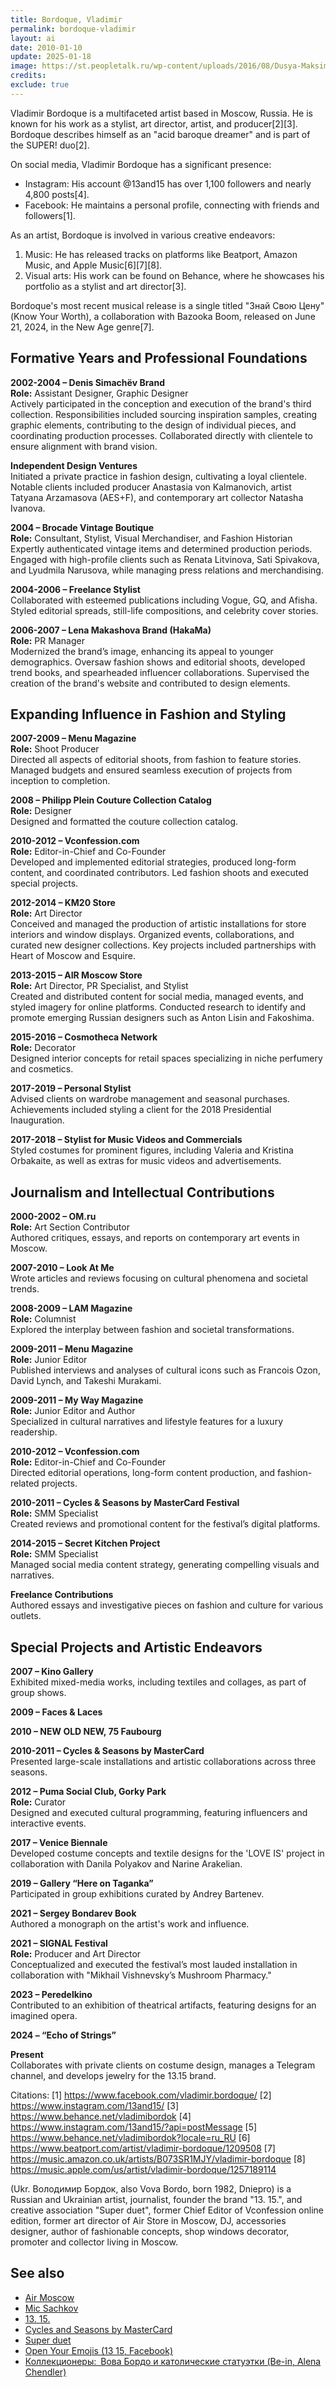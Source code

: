 ```yaml
---
title: Bordoque, Vladimir
permalink: bordoque-vladimir
layout: ai
date: 2010-01-10
update: 2025-01-18
image: https://st.peopletalk.ru/wp-content/uploads/2016/08/Dusya-Maksimova-i-Vladimir-Bordok.jpg
credits:
exclude: true
---
```



Vladimir Bordoque is a multifaceted artist based in Moscow, Russia. He is known for his work as a stylist, art director, artist, and producer[2][3]. Bordoque describes himself as an "acid baroque dreamer" and is part of the SUPER! duo[2].

On social media, Vladimir Bordoque has a significant presence:

- Instagram: His account @13and15 has over 1,100 followers and nearly 4,800 posts[4].
- Facebook: He maintains a personal profile, connecting with friends and followers[1].

As an artist, Bordoque is involved in various creative endeavors:

1. Music: He has released tracks on platforms like Beatport, Amazon Music, and Apple Music[6][7][8].
2. Visual arts: His work can be found on Behance, where he showcases his portfolio as a stylist and art director[3].

Bordoque's most recent musical release is a single titled "Знай Свою Цену" (Know Your Worth), a collaboration with Bazooka Boom, released on June 21, 2024, in the New Age genre[7].

## Formative Years and Professional Foundations

**2002-2004 – Denis Simachёv Brand**  
**Role:** Assistant Designer, Graphic Designer  
Actively participated in the conception and execution of the brand's third collection. Responsibilities included sourcing inspiration samples, creating graphic elements, contributing to the design of individual pieces, and coordinating production processes. Collaborated directly with clientele to ensure alignment with brand vision.

**Independent Design Ventures**  
Initiated a private practice in fashion design, cultivating a loyal clientele. Notable clients included producer Anastasia von Kalmanovich, artist Tatyana Arzamasova (AES+F), and contemporary art collector Natasha Ivanova.

**2004 – Brocade Vintage Boutique**  
**Role:** Consultant, Stylist, Visual Merchandiser, and Fashion Historian  
Expertly authenticated vintage items and determined production periods. Engaged with high-profile clients such as Renata Litvinova, Sati Spivakova, and Lyudmila Narusova, while managing press relations and merchandising.

**2004-2006 – Freelance Stylist**  
Collaborated with esteemed publications including Vogue, GQ, and Afisha. Styled editorial spreads, still-life compositions, and celebrity cover stories.

**2006-2007 – Lena Makashova Brand (HakaMa)**  
**Role:** PR Manager  
Modernized the brand’s image, enhancing its appeal to younger demographics. Oversaw fashion shows and editorial shoots, developed trend books, and spearheaded influencer collaborations. Supervised the creation of the brand's website and contributed to design elements.

## Expanding Influence in Fashion and Styling

**2007-2009 – Menu Magazine**  
**Role:** Shoot Producer  
Directed all aspects of editorial shoots, from fashion to feature stories. Managed budgets and ensured seamless execution of projects from inception to completion.

**2008 – Philipp Plein Couture Collection Catalog**  
**Role:** Designer  
Designed and formatted the couture collection catalog.

**2010-2012 – Vconfession.com**  
**Role:** Editor-in-Chief and Co-Founder  
Developed and implemented editorial strategies, produced long-form content, and coordinated contributors. Led fashion shoots and executed special projects.

**2012-2014 – KM20 Store**  
**Role:** Art Director  
Conceived and managed the production of artistic installations for store interiors and window displays. Organized events, collaborations, and curated new designer collections. Key projects included partnerships with Heart of Moscow and Esquire.

**2013-2015 – AIR Moscow Store**  
**Role:** Art Director, PR Specialist, and Stylist  
Created and distributed content for social media, managed events, and styled imagery for online platforms. Conducted research to identify and promote emerging Russian designers such as Anton Lisin and Fakoshima.

**2015-2016 – Cosmotheca Network**  
**Role:** Decorator  
Designed interior concepts for retail spaces specializing in niche perfumery and cosmetics.

**2017-2019 – Personal Stylist**  
Advised clients on wardrobe management and seasonal purchases. Achievements included styling a client for the 2018 Presidential Inauguration.

**2017-2018 – Stylist for Music Videos and Commercials**  
Styled costumes for prominent figures, including Valeria and Kristina Orbakaite, as well as extras for music videos and advertisements.

## Journalism and Intellectual Contributions

**2000-2002 – OM.ru**  
**Role:** Art Section Contributor  
Authored critiques, essays, and reports on contemporary art events in Moscow.

**2007-2010 – Look At Me**  
Wrote articles and reviews focusing on cultural phenomena and societal trends.

**2008-2009 – LAM Magazine**  
**Role:** Columnist  
Explored the interplay between fashion and societal transformations.

**2009-2011 – Menu Magazine**  
**Role:** Junior Editor  
Published interviews and analyses of cultural icons such as Francois Ozon, David Lynch, and Takeshi Murakami.

**2009-2011 – My Way Magazine**  
**Role:** Junior Editor and Author  
Specialized in cultural narratives and lifestyle features for a luxury readership.

**2010-2012 – Vconfession.com**  
**Role:** Editor-in-Chief and Co-Founder  
Directed editorial operations, long-form content production, and fashion-related projects.

**2010-2011 – Cycles & Seasons by MasterCard Festival**  
**Role:** SMM Specialist  
Created reviews and promotional content for the festival’s digital platforms.

**2014-2015 – Secret Kitchen Project**  
**Role:** SMM Specialist  
Managed social media content strategy, generating compelling visuals and narratives.

**Freelance Contributions**  
Authored essays and investigative pieces on fashion and culture for various outlets.

## Special Projects and Artistic Endeavors

**2007 – Kino Gallery**  
Exhibited mixed-media works, including textiles and collages, as part of group shows.

**2009 – Faces & Laces**

**2010 – NEW OLD NEW, 75 Faubourg**

**2010-2011 – Cycles & Seasons by MasterCard**  
Presented large-scale installations and artistic collaborations across three seasons.

**2012 – Puma Social Club, Gorky Park**  
**Role:** Curator  
Designed and executed cultural programming, featuring influencers and interactive events.

**2017 – Venice Biennale**  
Developed costume concepts and textile designs for the 'LOVE IS' project in collaboration with Danila Polyakov and Narine Arakelian.

**2019 – Gallery “Here on Taganka”**  
Participated in group exhibitions curated by Andrey Bartenev.

**2021 – Sergey Bondarev Book**  
Authored a monograph on the artist's work and influence.

**2021 – SIGNAL Festival**  
**Role:** Producer and Art Director  
Conceptualized and executed the festival’s most lauded installation in collaboration with "Mikhail Vishnevsky’s Mushroom Pharmacy."

**2023 – Peredelkino**  
Contributed to an exhibition of theatrical artifacts, featuring designs for an imagined opera.

**2024 – “Echo of Strings”**

**Present**  
Collaborates with private clients on costume design, manages a Telegram channel, and develops jewelry for the 13.15 brand.

Citations:
[1] https://www.facebook.com/vladimir.bordoque/
[2] https://www.instagram.com/13and15/
[3] https://www.behance.net/vladimibordok
[4] https://www.instagram.com/13and15/?api=postMessage
[5] https://www.behance.net/vladimibordok?locale=ru_RU
[6] https://www.beatport.com/artist/vladimir-bordoque/1209508
[7] https://music.amazon.co.uk/artists/B073SR1MJY/vladimir-bordoque
[8] https://music.apple.com/us/artist/vladimir-bordoque/1257189114

(Ukr. Володимир Бордок, also Vova Bordo, born 1982, Dniepro) is a Russian and Ukrainian artist, journalist, founder the brand "13. 15.", and creative association "Super duet", former Chief Editor of Vconfession online edition, former art director of Air Store in Moscow, DJ, accessories designer, author of fashionable concepts, shop windows decorator, promoter and collector living in Moscow.

## See also

+ [Air Moscow](air-moscow)
+ [Mic Sachkov](sachkov-mikhail)
+ [13. 15.](13-15)
+ [Cycles and Seasons by MasterCard](cycles-and-seasons-by-master-card)
+ [Super duet](super-duet)
+ [Open Your Emojis (13 15, Facebook)](https://www.facebook.com/permalink.php?story_fbid=1116315648392344&id=197892613567990)
+ [Коллекционеры: Вова Бордо и католические статуэтки (Be-in, Alena Chendler)](https://www.be-in.ru/review/31739-vova-bordo-i-katolicheskie-statuetki/)
